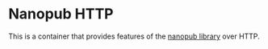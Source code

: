 # Nanopub HTTP

This is a container that provides features of the [nanopub library](https://github.com/Nanopublication/nanopub-java) over HTTP.

